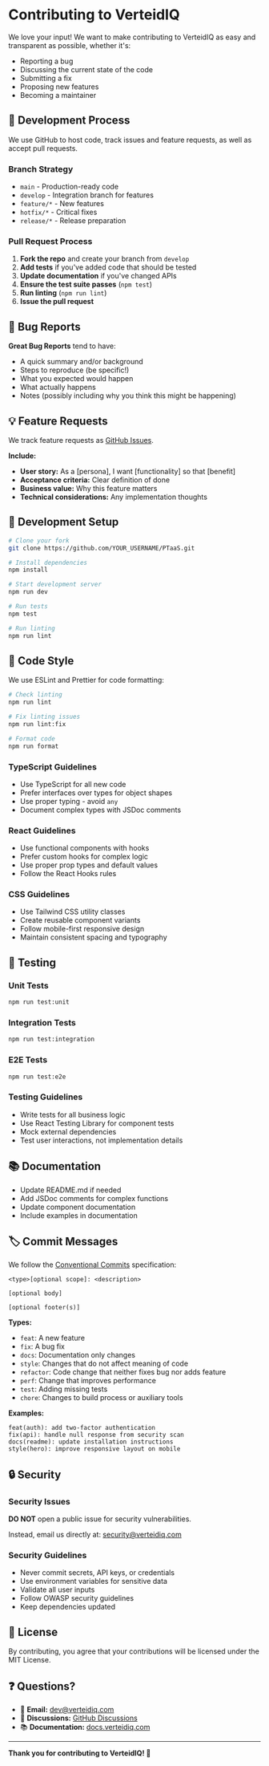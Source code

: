 # Contributing to VerteidIQ

We love your input! We want to make contributing to VerteidIQ as easy and transparent as possible, whether it's:

- Reporting a bug
- Discussing the current state of the code
- Submitting a fix
- Proposing new features
- Becoming a maintainer

## 🚀 Development Process

We use GitHub to host code, track issues and feature requests, as well as accept pull requests.

### **Branch Strategy**
- `main` - Production-ready code
- `develop` - Integration branch for features
- `feature/*` - New features
- `hotfix/*` - Critical fixes
- `release/*` - Release preparation

### **Pull Request Process**

1. **Fork the repo** and create your branch from `develop`
2. **Add tests** if you've added code that should be tested
3. **Update documentation** if you've changed APIs
4. **Ensure the test suite passes** (`npm test`)
5. **Run linting** (`npm run lint`)
6. **Issue the pull request**

## 🐛 Bug Reports

**Great Bug Reports** tend to have:

- A quick summary and/or background
- Steps to reproduce (be specific!)
- What you expected would happen
- What actually happens
- Notes (possibly including why you think this might be happening)

## 💡 Feature Requests

We track feature requests as [GitHub Issues](https://github.com/losa201/PTaaS/issues).

**Include:**
- **User story:** As a [persona], I want [functionality] so that [benefit]
- **Acceptance criteria:** Clear definition of done
- **Business value:** Why this feature matters
- **Technical considerations:** Any implementation thoughts

## 🔧 Development Setup

```bash
# Clone your fork
git clone https://github.com/YOUR_USERNAME/PTaaS.git

# Install dependencies
npm install

# Start development server
npm run dev

# Run tests
npm test

# Run linting
npm run lint
```

## 📝 Code Style

We use ESLint and Prettier for code formatting:

```bash
# Check linting
npm run lint

# Fix linting issues
npm run lint:fix

# Format code
npm run format
```

### **TypeScript Guidelines**
- Use TypeScript for all new code
- Prefer interfaces over types for object shapes
- Use proper typing - avoid `any`
- Document complex types with JSDoc comments

### **React Guidelines**
- Use functional components with hooks
- Prefer custom hooks for complex logic
- Use proper prop types and default values
- Follow the React Hooks rules

### **CSS Guidelines**
- Use Tailwind CSS utility classes
- Create reusable component variants
- Follow mobile-first responsive design
- Maintain consistent spacing and typography

## 🧪 Testing

### **Unit Tests**
```bash
npm run test:unit
```

### **Integration Tests**
```bash
npm run test:integration
```

### **E2E Tests**
```bash
npm run test:e2e
```

### **Testing Guidelines**
- Write tests for all business logic
- Use React Testing Library for component tests
- Mock external dependencies
- Test user interactions, not implementation details

## 📚 Documentation

- Update README.md if needed
- Add JSDoc comments for complex functions
- Update component documentation
- Include examples in documentation

## 🏷️ Commit Messages

We follow the [Conventional Commits](https://conventionalcommits.org/) specification:

```
<type>[optional scope]: <description>

[optional body]

[optional footer(s)]
```

**Types:**
- `feat`: A new feature
- `fix`: A bug fix
- `docs`: Documentation only changes
- `style`: Changes that do not affect meaning of code
- `refactor`: Code change that neither fixes bug nor adds feature
- `perf`: Change that improves performance
- `test`: Adding missing tests
- `chore`: Changes to build process or auxiliary tools

**Examples:**
```
feat(auth): add two-factor authentication
fix(api): handle null response from security scan
docs(readme): update installation instructions
style(hero): improve responsive layout on mobile
```

## 🔒 Security

### **Security Issues**
**DO NOT** open a public issue for security vulnerabilities.

Instead, email us directly at: [security@verteidiq.com](mailto:security@verteidiq.com)

### **Security Guidelines**
- Never commit secrets, API keys, or credentials
- Use environment variables for sensitive data
- Validate all user inputs
- Follow OWASP security guidelines
- Keep dependencies updated

## 📄 License

By contributing, you agree that your contributions will be licensed under the MIT License.

## ❓ Questions?

- 📧 **Email:** [dev@verteidiq.com](mailto:dev@verteidiq.com)
- 💬 **Discussions:** [GitHub Discussions](https://github.com/losa201/PTaaS/discussions)
- 📚 **Documentation:** [docs.verteidiq.com](https://docs.verteidiq.com)

---

**Thank you for contributing to VerteidIQ! 🚀**
